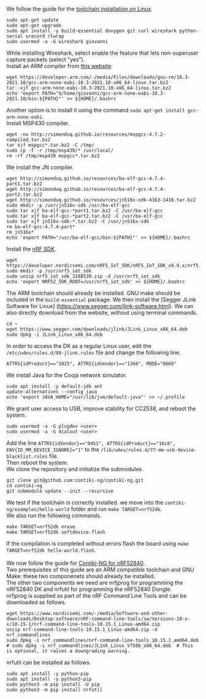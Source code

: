 We follow the guide for the [toolchain installation on Linux](https://github.com/contiki-ng/contiki-ng/wiki/Toolchain-installation-on-Linux).
```
sudo apt-get update
sudo apt-get upgrade
sudo apt install -y build-essential doxygen git curl wireshark python-serial srecord rlwrap
sudo usermod -a -G wireshark giovanni

```
While installing Wireshark, select enable the feature that lets non-superuser capture packets (select "yes").\
Install an ARM compiler from [this website](https://developer.arm.com/tools-and-software/open-source-software/developer-tools/gnu-toolchain/gnu-rm/downloads).

```
wget https://developer.arm.com/-/media/Files/downloads/gnu-rm/10.3-2021.10/gcc-arm-none-eabi-10.3-2021.10-x86_64-linux.tar.bz2
tar -xjf gcc-arm-none-eabi-10.3-2021.10-x86_64-linux.tar.bz2 
echo 'export PATH="$/home/giovanni/gcc-arm-none-eabi-10.3-2021.10/bin:${PATH}"' >> ${HOME}/.bashrc

```
Another option is to install it using the command `sudo apt-get install gcc-arm-none-eabi`.\
Install MSP430 compiler.
```
wget -nv http://simonduq.github.io/resources/mspgcc-4.7.2-compiled.tar.bz2
tar xjf mspgcc*.tar.bz2 -C /tmp/ 
sudo cp -f -r /tmp/msp430/* /usr/local/
rm -rf /tmp/msp430 mspgcc*.tar.bz2
```
We install the JN compiler.
```
wget http://simonduq.github.io/resources/ba-elf-gcc-4.7.4-part1.tar.bz2
wget http://simonduq.github.io/resources/ba-elf-gcc-4.7.4-part2.tar.bz2
wget http://simonduq.github.io/resources/jn516x-sdk-4163-1416.tar.bz2
sudo mkdir -p /usr/jn516x-sdk /usr/ba-elf-gcc
sudo tar xjf ba-elf-gcc-*part1.tar.bz2 -C /usr/ba-elf-gcc
sudo tar xjf ba-elf-gcc-*part2.tar.bz2 -C /usr/ba-elf-gcc
sudo tar xjf jn516x-sdk-*.tar.bz2 -C /usr/jn516x-sdk
rm ba-elf-gcc-4.7.4-part*
rm jn516x*
echo 'export PATH="/usr/ba-elf-gcc/bin:${PATH}"' >> ${HOME}/.bashrc
```
Install the [nRF SDK](https://github.com/contiki-ng/contiki-ng/wiki/Platform-nrf52dk). 
```
wget https://developer.nordicsemi.com/nRF5_IoT_SDK/nRF5_IoT_SDK_v0.9.x/nrf5_iot_sdk_3288530.zip
sudo mkdir -p /usr/nrf5_iot_sdk
sudo unzip nrf5_iot_sdk_3288530.zip -d /usr/nrf5_iot_sdk
echo 'export NRF52_SDK_ROOT=/usr/nrf5_iot_sdk' >> ${HOME}/.bashrc
```
The ARM toolchain should already be installed. GNU make should be included in the `build-essential` package. We then install the [Segger JLink Software for Linux] (https://www.segger.com/jlink-software.html). We can also directly download from the website, without using terminal commands. 

```
cd ~
wget https://www.segger.com/downloads/jlink/JLink_Linux_x86_64.deb
sudo dpkg -i JLink_Linux_x86_64.deb
```
In order to access the DK as a regular Linux user, edit the `/etc/udev/rules.d/99-jlink.rules` file and change the following line.
```
ATTRS{idProduct}=="1015", ATTRS{idVendor}=="1366", MODE="0666"
```
We install Java for the Cooja network simulator.
```
sudo apt install -y default-jdk ant
update-alternatives --config java
echo 'export JAVA_HOME="/usr/lib/jvm/default-java"' >> ~/.profile
```
We grant user access to USB, improve stability for CC2538, and reboot the system.
```
sudo usermod -a -G plugdev <user>
sudo usermod -a -G dialout <user>
```
Add the line `ATTRS{idVendor}=="0451", ATTRS{idProduct}=="16c8", ENV{ID_MM_DEVICE_IGNORE}="1"` to the `/lib/udev/rules.d/77-mm-usb-device-blacklist.rules` file.\
Then reboot the system.\
We clone the repository and initialize the submodules.
```
git clone git@github.com:contiki-ng/contiki-ng.git
cd contiki-ng
git submodule update --init --recursive
```
We test if the toolchain is correctly installed. we move into the `contiki-ng/examples/hello-world` folder and run `make TARGET=nrf52dk`.\
We also run the following commands.
```
make TARGET=nrf52dk erase
make TARGET=nrf52dk softdevice.flash
```
If the compilation is completed without errors flash the board using `make TARGET=nrf52dk hello-world.flash`.\
\
We now follow the guide for [Contiki-NG for nRF52840](https://github.com/contiki-ng/contiki-ng/wiki/Platform-nrf52840).\
Two prerequisites of this guide are an ARM compatible toolchain and GNU Make: these two componenets should already be installed.\
The other two components we need are nrfjprog for programming the nRF52840 DK and nrfutil for programming the nRF52840 Dongle.\
nrfjprog is supplied as part of the nRF Command Line Tools and can be downloaded as follows.
```
wget https://www.nordicsemi.com/-/media/Software-and-other-downloads/Desktop-software/nRF-command-line-tools/sw/Versions-10-x-x/10-15-1/nrf-command-line-tools-10.15.1_Linux-amd64.zip
unzip nrf-command-line-tools-10.15.1_Linux-amd64.zip -d nrf_commandlines
sudo dpkg -i nrf_commandlines/nrf-command-line-tools_10.15.1_amd64.deb  
# sudo dpkg -i nrf_commandlines/JLink_Linux_V758b_x86_64.deb  # This is optional, it raises a downgrading warning.
```
nrfutil can be installed as follows.
```
sudo apt install -y python-pip	
sudo apt install -y python3-pip	
sudo python3 -m pip install -U pip
sudo python3 -m pip install nrfutil
```
